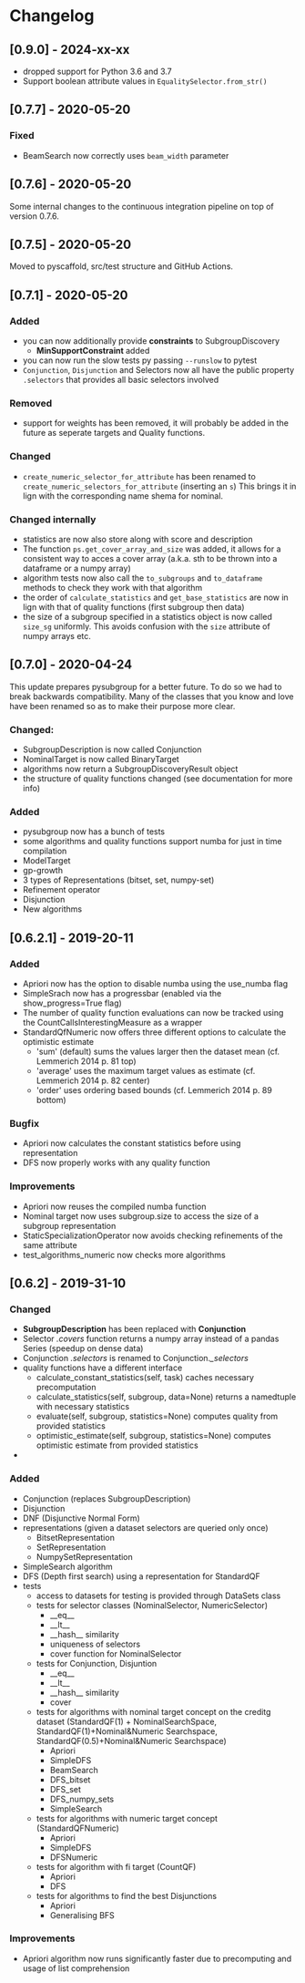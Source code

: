 # Changelog

## [0.9.0] - 2024-xx-xx

- dropped support for Python 3.6 and 3.7
- Support boolean attribute values in `EqualitySelector.from_str()`

## [0.7.7] - 2020-05-20

### Fixed

- BeamSearch now correctly uses `beam_width` parameter

## [0.7.6] - 2020-05-20

Some internal changes to the continuous integration pipeline on top of version 0.7.6.

## [0.7.5] - 2020-05-20

Moved to pyscaffold, src/test structure and GitHub Actions.

## [0.7.1] - 2020-05-20

### Added
 - you can now additionally provide **constraints** to SubgroupDiscovery
   - **MinSupportConstraint** added
 - you can now run the slow tests py passing `--runslow` to pytest
 - `Conjunction`, `Disjunction` and Selectors now all have the public property `.selectors` that provides all basic selectors involved

### Removed
 - support for weights has been removed, it will probably be added in the future as seperate targets and Quality functions.

### Changed
 - `create_numeric_selector_for_attribute` has been renamed to `create_numeric_selectors_for_attribute` (inserting an `s`) This brings it in lign with the corresponding name shema for nominal.

### Changed internally
 - statistics are now also store along with score and description
 - The function `ps.get_cover_array_and_size` was added, it allows for a consistent way to acces a cover array (a.k.a. sth to be thrown into a dataframe or a numpy array)
 - algorithm tests now also call the `to_subgroups` and `to_dataframe` methods to check they work with that algorithm
 - the order of `calculate_statistics` and `get_base_statistics` are now in lign with that of quality functions (first subgroup then data)
 - the size of a subgroup specified in a statistics object is now called `size_sg` uniformly. This avoids confusion with the `size` attribute of numpy arrays etc.

## [0.7.0] - 2020-04-24

This update prepares pysubgroup for a better future. To do so we had to break backwards compatibility. Many of the classes that you know and love have been renamed so as to make their purpose more clear.
### Changed:
- SubgroupDescription is now called Conjunction
- NominalTarget is now called BinaryTarget
- algorithms now return a SubgroupDiscoveryResult object
- the structure of quality functions changed (see documentation for more info)

### Added
 - pysubgroup now has a bunch of tests
 - some algorithms and quality functions support numba for just in time compilation
 - ModelTarget
 - gp-growth
 - 3 types of Representations (bitset, set, numpy-set)
 - Refinement operator
 - Disjunction
 - New algorithms


## [0.6.2.1] - 2019-20-11
### Added
- Apriori now has the option to disable numba using the use_numba flag
- SimpleSrach now has a progressbar (enabled via the show_progress=True flag)
- The number of quality function evaluations can now be tracked using the CountCallsInterestingMeasure as a wrapper
- StandardQfNumeric now offers three different options to calculate the optimistic estimate
  - 'sum' (default) sums the values larger then the dataset mean (cf. Lemmerich 2014 p. 81 top)
  - 'average' uses the maximum target values as estimate (cf. Lemmerich 2014 p. 82 center)
  - 'order' uses ordering based bounds (cf. Lemmerich 2014 p. 89 bottom)


### Bugfix
- Apriori now calculates the constant statistics before using representation
- DFS now properly works with any quality function

### Improvements
- Apriori now reuses the compiled numba function
- Nominal target now uses subgroup.size to access the size of a subgroup representation
- StaticSpecializationOperator now avoids checking refinements of the same attribute
- test_algorithms_numeric now checks more algorithms

## [0.6.2] - 2019-31-10
### Changed
- **SubgroupDescription** has been replaced with **Conjunction**
- Selector _.covers_ function returns a numpy array instead of a pandas Series (speedup on dense data)
- Conjunction _.selectors_ is renamed to Conjunction.*\_selectors*
- quality functions have a different interface
  - calculate_constant_statistics(self, task) caches necessary precomputation
  - calculate_statistics(self, subgroup, data=None) returns a namedtuple with necessary statistics
  - evaluate(self, subgroup, statistics=None) computes quality from provided statistics
  - optimistic_estimate(self, subgroup, statistics=None) computes optimistic estimate from provided statistics
-

### Added
- Conjunction (replaces SubgroupDescription)
- Disjunction
- DNF (Disjunctive Normal Form)
- representations (given a dataset selectors are queried only once)
  - BitsetRepresentation
  - SetRepresentation
  - NumpySetRepresentation
- SimpleSearch algorithm
- DFS (Depth first search) using a representation for StandardQF
- tests
  - access to datasets for testing is provided through DataSets class
  - tests for selector classes (NominalSelector, NumericSelector)
    - \_\_eq\_\_
    - \_\_lt\_\_
    - \_\_hash\_\_ similarity
    - uniqueness of selectors
    - cover function for NominalSelector
  - tests for Conjunction, Disjuntion
    - \_\_eq\_\_
    - \_\_lt\_\_
    - \_\_hash\_\_ similarity
    - cover
  - tests for algorithms with nominal target concept on the creditg dataset (StandardQF(1) + NominalSearchSpace, StandardQF(1)+Nominal&Numeric Searchspace, StandardQF(0.5)+Nominal&Numeric Searchspace)
    - Apriori
    - SimpleDFS
    - BeamSearch
    - DFS_bitset
    - DFS_set
    - DFS_numpy_sets
    - SimpleSearch
  - tests for algorithms with numeric target concept (StandardQFNumeric)
    - Apriori
    - SimpleDFS
    - DFSNumeric
  - tests for algorithm with fi target (CountQF)
    - Apriori
    - DFS
  - tests for algorithms to find the best Disjunctions
    - Apriori
    - Generalising BFS

### Improvements
- Apriori algorithm now runs significantly faster due to precomputing and usage of list comprehension
